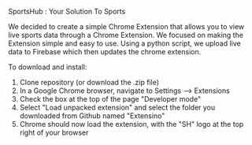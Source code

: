 SportsHub : Your Solution To Sports

We decided to create a simple Chrome Extension that allows you to view live sports data through a Chrome Extension.
We focused on making the Extension simple and easy to use. Using a python script, we upload live data to Firebase which then updates the chrome extension.

To download and install:
1. Clone repository (or download the .zip file)
2. In a Google Chrome browser, navigate to Settings --> Extensions
3. Check the box at the top of the page "Developer mode"
4. Select "Load unpacked extension" and select the folder you downloaded from Github named "Extensino"
5. Chrome should now load the extension, with the "SH" logo at the top right of your browser
